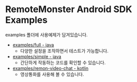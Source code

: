 # RemoteMonster Android SDK Examples
examples 폴더에 사용예제가 담겨있습니다.
- [examples/full - java](https://github.com/RemoteMonster/android-sdk/tree/master/examples/full/)
  - 다양한 설정을 조작하면서 테스트가 가능합니다.
- [examples/simple - java](https://github.com/RemoteMonster/android-sdk/tree/master/examples/simple/)
  - 간단하게 작동하는 코드를 확인할 수 있습니다.
- [examples/remon-video-chat - kotlin](https://github.com/RemoteMonster/android-sdk/tree/master/examples/remon-video-chat)
  - 영상통화를 사용해 볼 수 있습니다.
